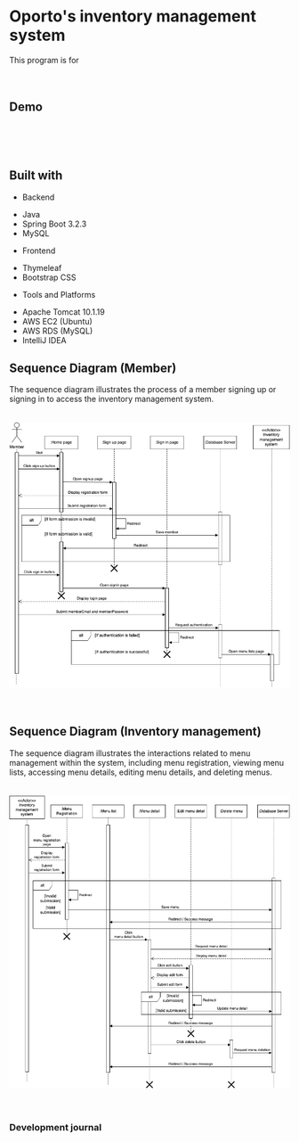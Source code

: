 # Oporto's inventory management system
This program is for 
<br><br><br>


## Demo
<br><br><br>


## Built with
* Backend
- Java
- Spring Boot 3.2.3
- MySQL

* Frontend
- Thymeleaf
- Bootstrap CSS

* Tools and Platforms
- Apache Tomcat 10.1.19
- AWS EC2 (Ubuntu)
- AWS RDS (MySQL)
- IntelliJ IDEA


## Sequence Diagram (Member)
The sequence diagram illustrates the process of a member signing up or signing in to access the inventory management system.
<br><br><br>
![Sequence Diagram](sequence_diagram(Member).drawio.png)
<br><br><br>


## Sequence Diagram (Inventory management)
The sequence diagram illustrates the interactions related to menu management within the system, including menu registration, viewing menu lists, accessing menu details, editing menu details, and deleting menus.
<br><br><br>
![Sequence Diagram](sequence_diagram(Inventory).drawio.png)
<br><br><br>


### Development journal
<br><br><br>

